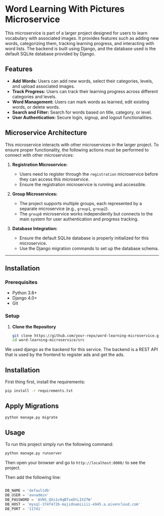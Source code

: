 # Word Learning With Pictures Microservice

This microservice is part of a larger project designed for users to learn vocabulary with associated images. It provides features such as adding new words, categorizing them, tracking learning progress, and interacting with word lists. The backend is built using Django, and the database used is the default SQLite database provided by Django.

## Features

- **Add Words:** Users can add new words, select their categories, levels, and upload associated images.
- **Track Progress:** Users can track their learning progress across different categories and levels.
- **Word Management:** Users can mark words as learned, edit existing words, or delete words.
- **Search and Filter:** Search for words based on title, category, or level.
- **User Authentication:** Secure login, signup, and logout functionalities.

## Microservice Architecture

This microservice interacts with other microservices in the larger project. To ensure proper functionality, the following actions must be performed to connect with other microservices:

1. **Registration Microservice:**
   - Users need to register through the `registration` microservice before they can access this microservice.
   - Ensure the registration microservice is running and accessible.

2. **Group Microservices:**
   - The project supports multiple groups, each represented by a separate microservice (e.g., `group1`, `group2`).
   - The `group8` microservice works independently but connects to the main system for user authentication and progress tracking.

3. **Database Integration:**
   - Ensure the default SQLite database is properly initialized for this microservice.
   - Use the Django migration commands to set up the database schema.

---

## Installation

### Prerequisites
- Python 3.8+
- Django 4.0+
- Git

### Setup

1. **Clone the Repository**
   ```bash
   git clone https://github.com/your-repo/word-learning-microservice.git
   cd word-learning-microservice/src


We used django as the backend for this service. The backend is a REST API that is used by the frontend to register ads and get the ads.

## Installation

First thing first, install the requirements:

```bash
pip install -r requirements.txt
```
## Apply Migrations

```bash
python manage.py migrate
```

## Usage

To run this project simply run the following command:

```bash
python manage.py runserver
```

Then open your browser and go to `http://localhost:8000/` to see the project.



Then add the following line:

```python

DB_NAME = 'defaultdb'
DB_USER = 'avnadmin'
DB_PASSWORD = 'AVNS_QXs1v9qBTveDtLIXZfW'
DB_HOST = 'mysql-374f4726-majidnamiiiii-e945.a.aivencloud.com'
DB_PORT = '11741'
